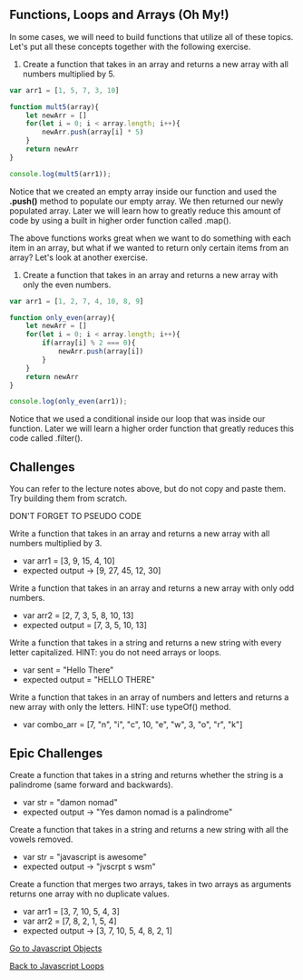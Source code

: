 ## Functions, Loops and Arrays (Oh My!)

In some cases, we will need to build functions that utilize all of these topics.  Let's put all these concepts together with the following exercise.

1.  Create a function that takes in an array and returns a new array with all numbers multiplied by 5.

```JavaScript
var arr1 = [1, 5, 7, 3, 10]

function mult5(array){
    let newArr = []
    for(let i = 0; i < array.length; i++){
        newArr.push(array[i] * 5)
    }
    return newArr
}

console.log(mult5(arr1));

```

Notice that we created an empty array inside our function and used the **.push()** method to populate our empty array.  We then returned our newly populated array.  Later we will learn how to greatly reduce this amount of code by using a built in higher order function called .map().

The above functions works great when we want to do something with each item in an array, but what if we wanted to return only certain items from an array? Let's look at another exercise.

1.  Create a function that takes in an array and returns a new array with only the even numbers.

```JavaScript
var arr1 = [1, 2, 7, 4, 10, 8, 9]

function only_even(array){
    let newArr = []
    for(let i = 0; i < array.length; i++){
        if(array[i] % 2 === 0){
            newArr.push(array[i])
        }
    }
    return newArr
}

console.log(only_even(arr1));
```

Notice that we used a conditional inside our loop that was inside our function.  Later we will learn a higher order function that greatly reduces this code called .filter().

## Challenges

You can refer to the lecture notes above, but do not copy and paste them.  Try building them from scratch.

DON'T FORGET TO PSEUDO CODE

Write a function that takes in an array and returns a new array with all numbers multiplied by 3.

* var arr1 = [3, 9, 15, 4, 10]
* expected output -> [9, 27, 45, 12, 30]


Write a function that takes in an array and returns a new array with only odd numbers.

* var arr2 = [2, 7, 3, 5, 8, 10, 13]
* expected output = [7, 3, 5, 10, 13]

Write a function that takes in a string and returns a new string with every letter capitalized. HINT: you do not need arrays or loops.

* var sent = "Hello There"
* expected output = "HELLO THERE"

Write a function that takes in an array of numbers and letters and returns a new array with only the letters. HINT: use typeOf() method.

* var combo_arr = [7, "n", "i", "c", 10, "e", "w", 3, "o", "r", "k"]

## Epic Challenges

Create a function that takes in a string and returns whether the string is a palindrome (same forward and backwards).

* var str = "damon nomad"
* expected output -> "Yes damon nomad is a palindrome"


Create a function that takes in a string and returns a new string with all the vowels removed.

* var str = "javascript is awesome"
* expected output -> "jvscrpt s wsm"


Create a function that merges two arrays, takes in two arrays as arguments returns one array with no duplicate values.

* var arr1 = [3, 7, 10, 5, 4, 3]
* var arr2 = [7, 8, 2, 1, 5, 4]
* expected output -> [3, 7, 10, 5, 4, 8, 2, 1]

[Go to Javascript Objects](./07js_objects.md)


[Back to Javascript Loops](./05js_loops.md)